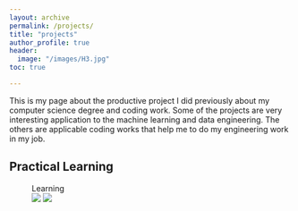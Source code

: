 ```yaml
---
layout: archive
permalink: /projects/
title: "projects"
author_profile: true
header:
  image: "/images/H3.jpg"	
toc: true

---
```


This is my page about the productive project I did previously about my computer science degree and coding work. Some of the projects are very interesting application to the machine learning and data engineering. The others are applicable coding works that help me to do my engineering work in my job. 


## Practical Learning


<figure class="half">
    <figcaption>Learning</figcaption>
    <a href="/assets/images/image-filename-1-large.jpg"><img src="/images/20141121_082628.jpg"></a>
    <a href="/assets/images/image-filename-2-large.jpg"><img src="/images/20141121_082632.jpg"></a>   
</figure>
